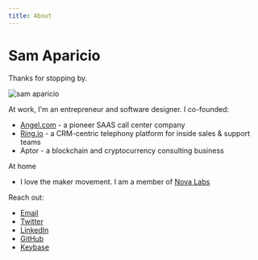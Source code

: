 ```yaml
---
title: About
---
```


# Sam Aparicio

Thanks for stopping by.

![sam aparicio]({{"/assets/sam-aparicio-mugshot.png"}})  


At work, I'm an entrepreneur and software designer. I co-founded:

   * [Angel.com](http://angel.com) - a pioneer SAAS call center company
   * [Ring.io](http://ring.io) - a CRM-centric telephony platform for inside sales & support teams
   * Aptor - a blockchain and cryptocurrency consulting business
  
At home

  * I love the maker movement. I am a member of [Nova Labs](https://nova-labs.org)

Reach out:

  * [Email](mailto:samuel@aparicio.org)
  * [Twitter](https://twitter.com/samaparicio)
  * [LinkedIn](https://linkedin.com/in/samaparicio)
  * [GitHub](https://github.com/samaparicio)
  * [Keybase](https://keybase.io/sama)
